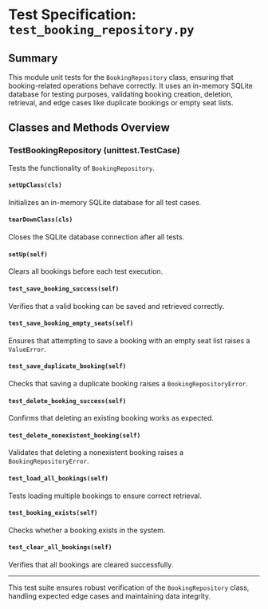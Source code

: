 # Test Specification: `test_booking_repository.py`

## Summary

This module unit tests for the `BookingRepository` class, ensuring that booking-related operations behave correctly. It uses an in-memory SQLite database for testing purposes, validating booking creation, deletion, retrieval, and edge cases like duplicate bookings or empty seat lists.

## Classes and Methods Overview

### **TestBookingRepository (unittest.TestCase)**
Tests the functionality of `BookingRepository`.

#### **`setUpClass(cls)`**
Initializes an in-memory SQLite database for all test cases.

#### **`tearDownClass(cls)`**
Closes the SQLite database connection after all tests.

#### **`setUp(self)`**
Clears all bookings before each test execution.

#### **`test_save_booking_success(self)`**
Verifies that a valid booking can be saved and retrieved correctly.

#### **`test_save_booking_empty_seats(self)`**
Ensures that attempting to save a booking with an empty seat list raises a `ValueError`.

#### **`test_save_duplicate_booking(self)`**
Checks that saving a duplicate booking raises a `BookingRepositoryError`.

#### **`test_delete_booking_success(self)`**
Confirms that deleting an existing booking works as expected.

#### **`test_delete_nonexistent_booking(self)`**
Validates that deleting a nonexistent booking raises a `BookingRepositoryError`.

#### **`test_load_all_bookings(self)`**
Tests loading multiple bookings to ensure correct retrieval.

#### **`test_booking_exists(self)`**
Checks whether a booking exists in the system.

#### **`test_clear_all_bookings(self)`**
Verifies that all bookings are cleared successfully.

---

This test suite ensures robust verification of the `BookingRepository` class, handling expected edge cases and maintaining data integrity.
